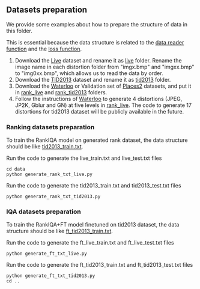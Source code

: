 
## Datasets preparation

We provide some examples about how to prepare the structure of data in this folder.

This is essential because the data structure is related to the [data reader function](../src/data_layer) and the [loss function](../src/MyLossLayer).

1. Download the [Live](http://live.ece.utexas.edu/research/quality/subjective.htm) dataset and rename it as [live](./live) folder. Rename the image name in each distortion folder from "imgx.bmp" and "imgxx.bmp" to "img0xx.bmp", which allows us to read the data by order.
2. Download the [TID2013](http://www.ponomarenko.info/tid2013.htm) dataset and rename it as [tid2013](./tid2013) folder.
3. Download the [Waterloo](https://ece.uwaterloo.ca/~zduanmu/cvpr16_gmad/) or Validation set of [Places2](http://places2.csail.mit.edu/) datasets, and put it in [rank_live](./rank_live) and [rank_tid2013](./rank_tid2013) folders.
4. Follow the instructions of [Waterloo](https://ece.uwaterloo.ca/~zduanmu/cvpr16_gmad/) to generate 4 distortions (JPEG, JP2K, Gblur and GN) at five levels in [rank_live](./rank_live). The code to generate 17 distortions for tid2013 dataset will be publicly available in the future.

### Ranking datasets preparation

To train the RankIQA model on generated rank dataset, the data structure should be like [tid2013_train.txt](./tid2013_train.txt).

Run the code to generate the live_train.txt and live_test.txt files

```
cd data
python generate_rank_txt_live.py 
```

Run the code to generate the tid2013_train.txt and tid2013_test.txt files

```
python generate_rank_txt_tid2013.py 
```

### IQA datasets preparation

To train the RankIQA+FT model finetuned on tid2013 dataset, the data structure should be like [ft_tid2013_train.txt](./ft_tid2013_train.txt).

Run the code to generate the ft_live_train.txt and ft_live_test.txt files

```
python generate_ft_txt_live.py 
```

Run the code to generate the ft_tid2013_train.txt and ft_tid2013_test.txt files

```
python generate_ft_txt_tid2013.py
cd ..
```
